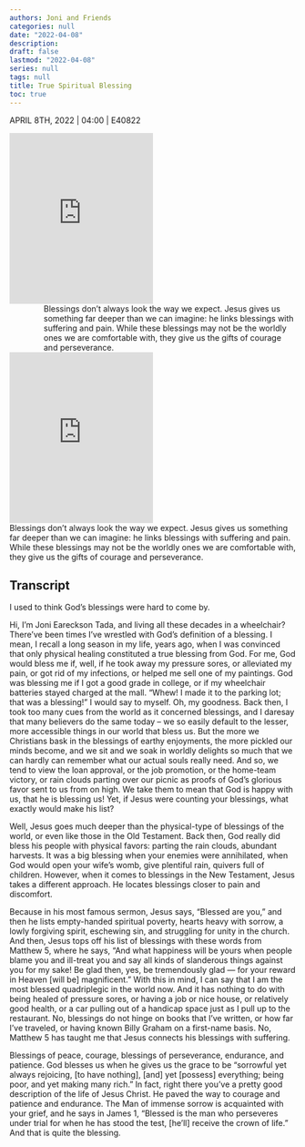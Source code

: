 ```yaml
---
authors: Joni and Friends
categories: null
date: "2022-04-08"
description: 
draft: false
lastmod: "2022-04-08"
series: null
tags: null
title: True Spiritual Blessing
toc: true
---
```


APRIL 8TH, 2022 | 04:00 | E40822


<div class='container'>
        <div>
<iframe height="300" width="50%" frameborder="no" scrolling="no" seamless allow="autoplay" src="https://player.simplecast.com/979d9ce3-f852-4c56-b88a-37df40b1e940?dark=false"></iframe>
        </div>  
    <div style='margin-left:60px;'>
Blessings don’t always look the way we expect. Jesus gives us something far deeper than we can imagine: he links blessings with suffering and pain. While these blessings may not be the worldly ones we are comfortable with, they give us the gifts of courage and perseverance. 
    </div>
</div>


<div class='container2'>
        <div class="left">
<iframe height="300" width="50%" frameborder="no" scrolling="no" seamless allow="autoplay" src="https://player.simplecast.com/979d9ce3-f852-4c56-b88a-37df40b1e940?dark=false"></iframe>
        </div>  
    <div   class="right" >
Blessings don’t always look the way we expect. Jesus gives us something far deeper than we can imagine: he links blessings with suffering and pain. While these blessings may not be the worldly ones we are comfortable with, they give us the gifts of courage and perseverance. 
    </div>
</div>


<!--more-->

 


## Transcript

I used to think God’s blessings were hard to come by.  

Hi, I’m Joni Eareckson Tada, and living all these decades in a wheelchair? There’ve been times I’ve wrestled with God’s definition of a blessing. I mean, I recall a long season in my life, years ago, when I was convinced that only physical healing constituted a true blessing from God. For me, God would bless me if, well, if he took away my pressure sores, or alleviated my pain, or got rid of my infections, or helped me sell one of my paintings. God was blessing me if I got a good grade in college, or if my wheelchair batteries stayed charged at the mall. “Whew! I made it to the parking lot; that was a blessing!” I would say to myself. Oh, my goodness. Back then, I took too many cues from the world as it concerned blessings, and I daresay that many believers do the same today – we so easily default to the lesser, more accessible things in our world that bless us. But the more we Christians bask in the blessings of earthy enjoyments, the more pickled our minds become, and we sit and we soak in worldly delights so much that we can hardly can remember what our actual souls really need. And so, we tend to view the loan approval, or the job promotion, or the home-team victory, or rain clouds parting over our picnic as proofs of God’s glorious favor sent to us from on high. We take them to mean that God is happy with us, that he is blessing us! Yet, if Jesus were counting your blessings, what exactly would make his list?  

Well, Jesus goes much deeper than the physical-type of blessings of the world, or even like those in the Old Testament. Back then, God really did bless his people with physical favors: parting the rain clouds, abundant harvests. It was a big blessing when your enemies were annihilated, when God would open your wife’s womb, give plentiful rain, quivers full of children. However, when it comes to blessings in the New Testament, Jesus takes a different approach. He locates blessings closer to pain and discomfort.   

Because in his most famous sermon, Jesus says, “Blessed are you,” and then he lists empty-handed spiritual poverty, hearts heavy with sorrow, a lowly forgiving spirit, eschewing sin, and struggling for unity in the church. And then, Jesus tops off his list of blessings with these words from Matthew 5, where he says, “And what happiness will be yours when people blame you and ill-treat you and say all kinds of slanderous things against you for my sake! Be glad then, yes, be tremendously glad — for your reward in Heaven [will be] magnificent.” With this in mind, I can say that I am the most blessed quadriplegic in the world now. And it has nothing to do with being healed of pressure sores, or having a job or nice house, or relatively good health, or a car pulling out of a handicap space just as I pull up to the restaurant. No, blessings do not hinge on books that I’ve written, or how far I’ve traveled, or having known Billy Graham on a first-name basis. No, Matthew 5 has taught me that Jesus connects his blessings with suffering.  

Blessings of peace, courage, blessings of perseverance, endurance, and patience. God blesses us when he gives us the grace to be “sorrowful yet always rejoicing, [to have nothing], [and] yet [possess] everything; being poor, and yet making many rich.” In fact, right there you’ve a pretty good description of the life of Jesus Christ. He paved the way to courage and patience and endurance. The Man of immense sorrow is acquainted with your grief, and he says in James 1, “Blessed is the man who perseveres under trial for when he has stood the test, [he’ll] receive the crown of life.” And that is quite the blessing.  